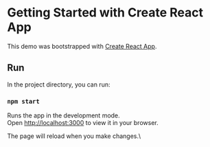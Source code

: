 # Getting Started with Create React App

This demo was bootstrapped with [Create React App](https://github.com/facebook/create-react-app).

## Run

In the project directory, you can run:

### `npm start`

Runs the app in the development mode.\
Open [http://localhost:3000](http://localhost:3000) to view it in your browser.

The page will reload when you make changes.\
